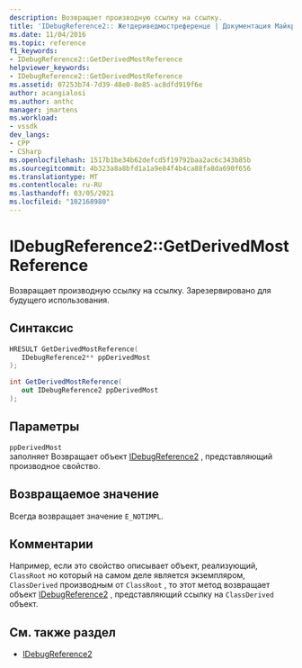 ```yaml
---
description: Возвращает производную ссылку на ссылку.
title: 'IDebugReference2:: Жетдериведмостреференце | Документация Майкрософт'
ms.date: 11/04/2016
ms.topic: reference
f1_keywords:
- IDebugReference2::GetDerivedMostReference
helpviewer_keywords:
- IDebugReference2::GetDerivedMostReference
ms.assetid: 07253b74-7d39-48e0-8e85-ac8dfd919f6e
author: acangialosi
ms.author: anthc
manager: jmartens
ms.workload:
- vssdk
dev_langs:
- CPP
- CSharp
ms.openlocfilehash: 1517b1be34b62defcd5f19792baa2ac6c343b85b
ms.sourcegitcommit: 4b323a8a8bfd1a1a9e84f4b4ca88fa8da690f656
ms.translationtype: MT
ms.contentlocale: ru-RU
ms.lasthandoff: 03/05/2021
ms.locfileid: "102168980"
---
```

# <a name="idebugreference2getderivedmostreference"></a>IDebugReference2::GetDerivedMostReference
Возвращает производную ссылку на ссылку. Зарезервировано для будущего использования.

## <a name="syntax"></a>Синтаксис

```cpp
HRESULT GetDerivedMostReference( 
   IDebugReference2** ppDerivedMost
);
```

```csharp
int GetDerivedMostReference( 
   out IDebugReference2 ppDerivedMost
);
```

## <a name="parameters"></a>Параметры
`ppDerivedMost`\
заполняет Возвращает объект [IDebugReference2](../../../extensibility/debugger/reference/idebugreference2.md) , представляющий производное свойство.

## <a name="return-value"></a>Возвращаемое значение
 Всегда возвращает значение `E_NOTIMPL`.

## <a name="remarks"></a>Комментарии
 Например, если это свойство описывает объект, реализующий, `ClassRoot` но который на самом деле является экземпляром, `ClassDerived` производным от `ClassRoot` , то этот метод возвращает объект [IDebugReference2](../../../extensibility/debugger/reference/idebugreference2.md) , представляющий ссылку на `ClassDerived` объект.

## <a name="see-also"></a>См. также раздел
- [IDebugReference2](../../../extensibility/debugger/reference/idebugreference2.md)
